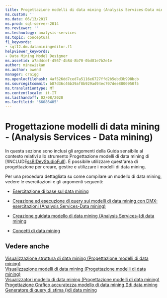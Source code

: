 ```yaml
---
title: Progettazione modelli di data mining (Analysis Services-Data mining) | Microsoft Docs
ms.custom: ''
ms.date: 06/13/2017
ms.prod: sql-server-2014
ms.reviewer: ''
ms.technology: analysis-services
ms.topic: conceptual
f1_keywords:
- sql12.dm.dataminingeditor.f1
helpviewer_keywords:
- Data Mining Model Designer
ms.assetid: a7ad4cef-4567-4b84-8b70-0bd81e7b2e1e
author: minewiskan
ms.author: owend
manager: craigg
ms.openlocfilehash: 4af526dd7ced7a5116e6727ffd2b5ebd3b998bcb
ms.sourcegitcommit: b87d36c46b39af8b929ad94ec707dee8800950f5
ms.translationtype: MT
ms.contentlocale: it-IT
ms.lasthandoff: 02/08/2020
ms.locfileid: "66086405"
---
```

# <a name="data-mining-model-designer-analysis-services---data-mining"></a>Progettazione modelli di data mining - (Analysis Services - Data mining)
  In questa sezione sono inclusi gli argomenti della Guida sensibile al contesto relativi allo strumento Progettazione modelli di data mining di [!INCLUDE[ssBIDevStudioFull](../includes/ssbidevstudiofull-md.md)]. È possibile utilizzare quest'area di progettazione per creare, gestire e utilizzare i modelli di data mining.  
  
 Per una procedura dettagliata su come compilare un modello di data mining, vedere le esercitazioni e gli argomenti seguenti:  
  
-   [Esercitazione di base sul data mining](../../2014/tutorials/basic-data-mining-tutorial.md)  
  
-   [Creazione ed esecuzione di query sui modelli di data mining con DMX: esercitazioni &#40;Analysis Services-Data mining&#41;](../../2014/tutorials/create-query-data-mining-models-dmx-tutorials.md)  
  
-   [Creazione guidata modello di data mining &#40;Analysis Services-&#41;di data mining](data-mining/data-mining-wizard-analysis-services-data-mining.md)  
  
-   [Concetti di data mining](data-mining/data-mining-concepts.md)  
  
## <a name="see-also"></a>Vedere anche  
 [Visualizzazione struttura di data mining &#40;Progettazione modelli di data mining&#41;](mining-structure-view-data-mining-model-designer.md)   
 [Visualizzazione modelli di data mining &#40;Progettazione modelli di data mining&#41;](mining-models-view-data-mining-model-designer.md)   
 [Visualizzatori modello di data mining &#40;Progettazione modelli di data mining&#41;](mining-model-viewers-data-mining-model-designer.md)   
 [Progettazione Grafico accuratezza modello di data mining &#40;&#41;di data mining](mining-accuracy-chart-designer-data-mining.md)   
 [Generatore di query di stima &#40;&#41;di data mining](prediction-query-builder-data-mining.md)  
  
  
